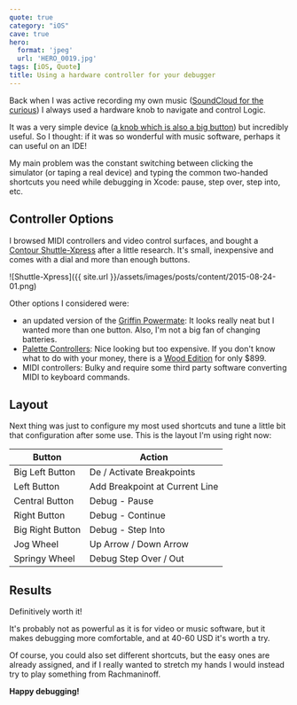 ```yaml
---
quote: true
category: "iOS"
cave: true
hero:
  format: 'jpeg'
  url: 'HERO_0019.jpg'
tags: [iOS, Quote]
title: Using a hardware controller for your debugger
---
```


Back when I was active recording my own music ([SoundCloud for the curious](https://soundcloud.com/yuniper)) I always used a hardware knob to navigate and control Logic.

It was a very simple device ([a knob which is also a big button](https://griffintechnology.com/powermate)) but incredibly useful. So I thought: if it was so wonderful with music software, perhaps it can useful on an IDE!

My main problem was the constant switching between clicking the simulator (or taping a real device) and typing the common two-handed shortcuts you need while debugging in Xcode: pause, step over, step into, etc.

## Controller Options ##

I browsed MIDI controllers and video control surfaces, and bought a [Contour Shuttle-Xpress](https://ergo.contour-design.com/ergonomic-mouse/shuttlexpress) after a little research. It's small, inexpensive and comes with a dial and more than enough buttons.

![Shuttle-Xpress]({{ site.url }}/assets/images/posts/content/2015-08-24-01.png)

Other options I considered were:

* an updated version of the [Griffin Powermate](https://griffintechnology.com/laptops/powermate-bluetooth): It looks really neat but I wanted more than one button. Also, I'm not a big fan of changing batteries.
* [Palette Controllers](https://palettegear.com/index.html): Nice looking but too expensive.
If you don't know what to do with your money, there is a [Wood Edition](https://shop.trycelery.com/page/palettekits) for only $899.
* MIDI controllers: Bulky and require some third party software converting MIDI to keyboard commands.


## Layout ##

Next thing was just to configure my most used shortcuts and tune a little bit that configuration after some use. This is the layout I'm using right now:

| Button						| Action														|
| --------					| ----------												|
| Big Left Button 	|	De / Activate Breakpoints				|
| Left Button			 	|	Add Breakpoint at Current Line 	|
| Central Button		|	Debug - Pause								 			|
| Right Button			|	Debug - Continue									|
| Big Right Button	|	Debug - Step Into								|
| Jog Wheel					|	Up Arrow / Down Arrow						|
| Springy Wheel			|	Debug Step Over / Out						|


## Results ##

Definitively worth it!

It's probably not as powerful as it is for video or music software, but it makes debugging more comfortable, and at 40-60 USD it's worth a try.

Of course, you could also set different shortcuts, but the easy ones are already assigned, and if I really wanted to stretch my hands I would instead try to play something from Rachmaninoff.

**Happy debugging!**
